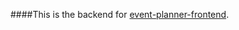 ####This is the backend for [event-planner-frontend](https://github.com/parkerbedlan/event-planner-frontend).

